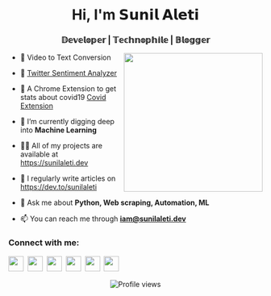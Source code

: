 
<h1 align="center">Hi, I'm 𝗦𝘂𝗻𝗶𝗹 𝗔𝗹𝗲𝘁𝗶</h1>
<h3 align="center">𝔻𝕖𝕧𝕖𝕝𝕠𝕡𝕖𝕣 | 𝕋𝕖𝕔𝕙𝕟𝕠𝕡𝕙𝕚𝕝𝕖 | 𝔹𝕝𝕠𝕘𝕘𝕖𝕣</h3>
<a href="https://sunilaleti.dev" target="_blank"><img src="https://github.com/samujjwaal/samujjwaal/raw/master/etc/coffee.png" align="right" height="275" /></a>

- 🔭 Video to Text Conversion
- 👯 <a href="http://twittertweetanalyzer.herokuapp.com/" target="_blank">Twitter Sentiment Analyzer</a>

- 🤝 A Chrome Extension to get stats about covid19 <a href="https://chrome.google.com/webstore/detail/covid19/mbngfbmenimfoejbpjpfkkbpkicnonah" target="_blank">Covid Extension</a>

- 🌱 I’m currently digging deep into **Machine Learning**

- 👨‍💻 All of my projects are available at <a href="https://sunilaleti.dev"  target="_blank">https://sunilaleti.dev</a>

- 📝 I regularly write articles on <a href="https://dev.to/sunilaleti"  target="_blank">https://dev.to/sunilaleti</a>
- 💬 Ask me about **Python, Web scraping, Automation, ML**

- 📫 You can reach me through **iam@sunilaleti.dev**

<h3 align="left">Connect with me:</h3>
<p align="left">
 <a href="https://twitter.com/aleti_sunil" alt="Twitter" target="_blank"><img src="https://www.flaticon.com/svg/static/icons/svg/889/889147.svg"  height="30" width="30"></a>&nbsp;
<a href="https://www.linkedin.com/in/sunilaleti/" alt="Linkedin" target="_blank"><img src="https://www.flaticon.com/svg/static/icons/svg/145/145807.svg"  height="30" width="30"></a>&nbsp;
    <a href="https://www.instagram.com/sunil_aleti" alt="Instagram" target="_blank"><img src="https://www.flaticon.com/svg/static/icons/svg/174/174855.svg" height="30" width="30"></a>&nbsp;
     <a href="https://t.me/sunilaleti" alt="Telegram" target="_blank"><img src="https://www.flaticon.com/svg/static/icons/svg/2111/2111646.svg" height="30" width="30"></a>&nbsp;
    <a href="https://dev.to/sunilaleti" target="_blank"><img src="https://dev-to-uploads.s3.amazonaws.com/i/edg4mfn45cpz9ldz9ywg.png" height="30" width="30"></a>&nbsp;
    <a href="https://sunilaleti.dev/" target="_blank"><img src="https://www.flaticon.com/svg/static/icons/svg/975/975645.svg" height="30" width="30"></a>
</p>

<!--<h3 align="left">Languages and Tools:</h3>
<p align="left"> <a href="https://www.gnu.org/software/bash/" target="_blank"> <img src="https://www.vectorlogo.zone/logos/gnu_bash/gnu_bash-icon.svg" alt="bash" width="40" height="40"/> </a> <a href="https://www.w3schools.com/css/" target="_blank"> <img src="https://devicons.github.io/devicon/devicon.git/icons/css3/css3-original-wordmark.svg" alt="css3" width="40" height="40"/> </a> <a href="https://git-scm.com/" target="_blank"> <img src="https://www.vectorlogo.zone/logos/git-scm/git-scm-icon.svg" alt="git" width="40" height="40"/> </a> <a href="https://heroku.com" target="_blank"> <img src="https://www.vectorlogo.zone/logos/heroku/heroku-icon.svg" alt="heroku" width="40" height="40"/> </a> <a href="https://www.w3.org/html/" target="_blank"> <img src="https://devicons.github.io/devicon/devicon.git/icons/html5/html5-original-wordmark.svg" alt="html5" width="40" height="40"/> </a> <a href="https://www.java.com" target="_blank"> <img src="https://devicons.github.io/devicon/devicon.git/icons/java/java-original-wordmark.svg" alt="java" width="40" height="40"/> </a> <a href="https://developer.mozilla.org/en-US/docs/Web/JavaScript" target="_blank"> <img src="https://devicons.github.io/devicon/devicon.git/icons/javascript/javascript-original.svg" alt="javascript" width="40" height="40"/> </a> <a href="https://www.linux.org/" target="_blank"> <img src="https://devicons.github.io/devicon/devicon.git/icons/linux/linux-original.svg" alt="linux" width="40" height="40"/> </a> <a href="https://www.mongodb.com/" target="_blank"> <img src="https://devicons.github.io/devicon/devicon.git/icons/mongodb/mongodb-original-wordmark.svg" alt="mongodb" width="40" height="40"/> </a> <a href="https://www.mysql.com/" target="_blank"> <img src="https://devicons.github.io/devicon/devicon.git/icons/mysql/mysql-original-wordmark.svg" alt="mysql" width="40" height="40"/> </a> <a href="https://postman.com" target="_blank"> <img src="https://www.vectorlogo.zone/logos/getpostman/getpostman-icon.svg" alt="postman" width="40" height="40"/> </a> <a href="https://www.python.org" target="_blank"> <img src="https://devicons.github.io/devicon/devicon.git/icons/python/python-original.svg" alt="python" width="40" height="40"/> </a> <a href="https://reactjs.org/" target="_blank"> <img src="https://devicons.github.io/devicon/devicon.git/icons/react/react-original-wordmark.svg" alt="react" width="40" height="40"/> </a> <a href="https://scikit-learn.org/" target="_blank"> <img src="https://upload.wikimedia.org/wikipedia/commons/0/05/Scikit_learn_logo_small.svg" alt="scikit_learn" width="40" height="40"/> </a> <a href="https://www.selenium.dev" target="_blank"> <img src="https://raw.githubusercontent.com/detain/svg-logos/780f25886640cef088af994181646db2f6b1a3f8/svg/selenium-logo.svg" alt="selenium" width="40" height="40"/> </a> </p> --!>


<p align="center"><img src="https://gpvc.arturio.dev/aletisunil" alt="Profile views"></p>
